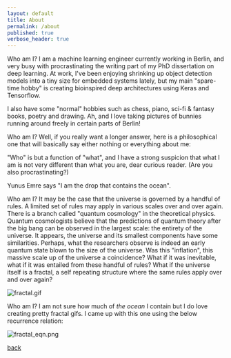 ```yaml
---
layout: default
title: About
permalink: /about
published: true
verbose_header: true
---
```

Who am I? I am a machine learning engineer currently working in Berlin, and very busy with procrastinating the writing part of my PhD 
dissertation on deep learning. At work, I've been enjoying shrinking up object detection models into a tiny size for embedded systems 
lately, but my main "spare-time hobby" is creating bioinspired deep architectures using Keras and Tensorflow.

I also have some "normal" hobbies such as chess, piano, sci-fi & fantasy books, poetry and drawing. Ah, and I love taking pictures of bunnies running around freely in certain parts of Berlin! 

Who am I? Well, if you really want a longer answer, here is a philosophical one that will basically say either nothing or everything about me: 

"Who" is but a function of "what", and I have a strong suspicion that what I am is not very different than what you are, dear curious reader. (Are you also procrastinating?)

Yunus Emre says "I am the drop that contains the ocean". 

Who am I? It may be the case that the universe is governed by a handful of rules. A limited set of rules may apply in various scales over and over again. There is a branch called "quantum cosmology" in the theoretical physics. Quantum cosmologists believe that the predictions of quantum theory after the big bang can be observed in the largest scale: the entirety of the universe. It appears, the universe and its smallest components have some similarities. Perhaps, what the researchers observe is indeed an early quantum state blown to the size of the universe. Was this "inflation", this massive scale up of the universe a coincidence? What if it was inevitable, what if it was entailed from these handful of rules? What if the universe itself is a fractal, a self repeating structure where the same rules apply over and over again? 

![fractal.gif]({{site.baseurl}}/images/fractal.gif)

Who am I? I am not sure how much of _the ocean_ I contain but I do love creating pretty fractal gifs. I came up with this one using the below recurrence relation:

![fractal_eqn.png]({{site.baseurl}}/images/fractal_eqn.png)


[back](./)

